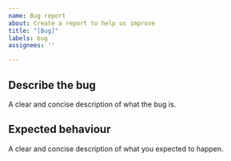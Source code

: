 ```yaml
---
name: Bug report
about: Create a report to help us improve
title: "[Bug]"
labels: bug
assignees: ''

---
```


## Describe the bug
A clear and concise description of what the bug is.

## Expected behaviour
A clear and concise description of what you expected to happen.
